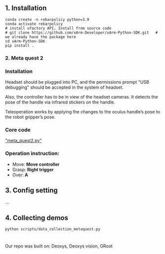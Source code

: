 ## 1. Installation
```
conda create -n rebarpolicy python=3.9
conda activate rebarpolicy
# install ufactory API, Install from source code
# git clone https://github.com/xArm-Developer/xArm-Python-SDK.git   # we already have the package here
cd xArm-Python-SDK
pip install .
```

### 2. Meta quest 2

### Installation

Headset should be plugged into PC, and the permissions prompt "USB debugging" should be accepted in the system of headset.

Also, the controller has to be in view of the headset cameras. It detects the pose of the handle via infrared stickers on the handle.

Teleoperation works by applying the changes to the oculus handle’s pose to the robot gripper’s pose.

### Core code
["meta_quest2.py"](io_devices/meta_quest2.py)


### Operation instruction:
* Move: **Move controller**
* Grasp: **Right trigger**
* Over: **A**

## 3. Config setting

...

## 4. Collecting demos
```
python scripts/data_collection_metaquest.py
```

# 
Our repo was built on: 
Deoxys, 
Deoxys vision, 
GRoot
